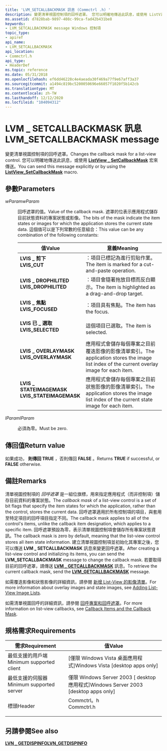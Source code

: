```yaml
---
title: 'LVM_SETCALLBACKMASK 訊息 (Commctrl .h) '
description: 變更清單視圖控制項的回呼遮罩。 您可以明確地傳送此訊息，或使用 ListView \_ SetCallbackMask 宏來傳送。
ms.assetid: d7828bab-9897-408c-99ca-fad42b431be8
keywords:
- LVM_SETCALLBACKMASK message Windows 控制項
topic_type:
- apiref
api_name:
- LVM_SETCALLBACKMASK
api_location:
- Commctrl.h
api_type:
- HeaderDef
ms.topic: reference
ms.date: 05/31/2018
ms.openlocfilehash: ef6dd46228c4e4aeada30f469a77f9e67aff3a37
ms.sourcegitcommit: a1494c819bc5200050696e66057f1020f5b142cb
ms.translationtype: MT
ms.contentlocale: zh-TW
ms.lasthandoff: 12/12/2020
ms.locfileid: "104094312"
---
```

# <a name="lvm_setcallbackmask-message"></a><span data-ttu-id="150d2-105">LVM \_ SETCALLBACKMASK 訊息</span><span class="sxs-lookup"><span data-stu-id="150d2-105">LVM\_SETCALLBACKMASK message</span></span>

<span data-ttu-id="150d2-106">變更清單視圖控制項的回呼遮罩。</span><span class="sxs-lookup"><span data-stu-id="150d2-106">Changes the callback mask for a list-view control.</span></span> <span data-ttu-id="150d2-107">您可以明確地傳送此訊息，或使用 [**ListView \_ SetCallbackMask**](/windows/desktop/api/Commctrl/nf-commctrl-listview_setcallbackmask) 宏來傳送。</span><span class="sxs-lookup"><span data-stu-id="150d2-107">You can send this message explicitly or by using the [**ListView\_SetCallbackMask**](/windows/desktop/api/Commctrl/nf-commctrl-listview_setcallbackmask) macro.</span></span>

## <a name="parameters"></a><span data-ttu-id="150d2-108">參數</span><span class="sxs-lookup"><span data-stu-id="150d2-108">Parameters</span></span>

<dl> <dt>

<span data-ttu-id="150d2-109">*wParam*</span><span class="sxs-lookup"><span data-stu-id="150d2-109">*wParam*</span></span> 
</dt> <dd>

<span data-ttu-id="150d2-110">回呼遮罩的值。</span><span class="sxs-lookup"><span data-stu-id="150d2-110">Value of the callback mask.</span></span> <span data-ttu-id="150d2-111">遮罩的位表示應用程式儲存目前狀態資料的專案狀態或影像。</span><span class="sxs-lookup"><span data-stu-id="150d2-111">The bits of the mask indicate the item states or images for which the application stores the current state data.</span></span> <span data-ttu-id="150d2-112">這個值可以是下列常數的任意組合：</span><span class="sxs-lookup"><span data-stu-id="150d2-112">This value can be any combination of the following constants:</span></span>



| <span data-ttu-id="150d2-113">值</span><span class="sxs-lookup"><span data-stu-id="150d2-113">Value</span></span>                                                                                                                                                                           | <span data-ttu-id="150d2-114">意義</span><span class="sxs-lookup"><span data-stu-id="150d2-114">Meaning</span></span>                                                                                            |
|---------------------------------------------------------------------------------------------------------------------------------------------------------------------------------|----------------------------------------------------------------------------------------------------|
| <span id="LVIS_CUT"></span><span id="lvis_cut"></span><dl> <span data-ttu-id="150d2-115"><dt>**LVIS \_ 剪下**</dt></span><span class="sxs-lookup"><span data-stu-id="150d2-115"><dt>**LVIS\_CUT**</dt></span></span> </dl>                                  | <span data-ttu-id="150d2-116">：項目已標記為進行剪貼作業。</span><span class="sxs-lookup"><span data-stu-id="150d2-116">The item is marked for a cut-and-paste operation.</span></span><br/>                                       |
| <span id="LVIS_DROPHILITED"></span><span id="lvis_drophilited"></span><dl> <span data-ttu-id="150d2-117"><dt>**LVIS \_ DROPHILITED**</dt></span><span class="sxs-lookup"><span data-stu-id="150d2-117"><dt>**LVIS\_DROPHILITED**</dt></span></span> </dl>          | <span data-ttu-id="150d2-118">：項目會隨著拖放目標而反白顯示。</span><span class="sxs-lookup"><span data-stu-id="150d2-118">The item is highlighted as a drag-and-drop target.</span></span><br/>                                      |
| <span id="LVIS_FOCUSED"></span><span id="lvis_focused"></span><dl> <span data-ttu-id="150d2-119"><dt>**LVIS \_ 焦點**</dt></span><span class="sxs-lookup"><span data-stu-id="150d2-119"><dt>**LVIS\_FOCUSED**</dt></span></span> </dl>                      | <span data-ttu-id="150d2-120">：項目具有焦點。</span><span class="sxs-lookup"><span data-stu-id="150d2-120">The item has the focus.</span></span><br/>                                                                 |
| <span id="LVIS_SELECTED"></span><span id="lvis_selected"></span><dl> <span data-ttu-id="150d2-121"><dt>**LVIS 已 \_ 選取**</dt></span><span class="sxs-lookup"><span data-stu-id="150d2-121"><dt>**LVIS\_SELECTED**</dt></span></span> </dl>                   | <span data-ttu-id="150d2-122">這個項目已選取。</span><span class="sxs-lookup"><span data-stu-id="150d2-122">The item is selected.</span></span> <br/>                                                                  |
| <span id="LVIS_OVERLAYMASK"></span><span id="lvis_overlaymask"></span><dl> <span data-ttu-id="150d2-123"><dt>**LVIS \_ OVERLAYMASK**</dt></span><span class="sxs-lookup"><span data-stu-id="150d2-123"><dt>**LVIS\_OVERLAYMASK**</dt></span></span> </dl>          | <span data-ttu-id="150d2-124">應用程式會儲存每個專案之目前覆迭影像的影像清單索引。</span><span class="sxs-lookup"><span data-stu-id="150d2-124">The application stores the image list index of the current overlay image for each item.</span></span><br/> |
| <span id="LVIS_STATEIMAGEMASK"></span><span id="lvis_stateimagemask"></span><dl> <span data-ttu-id="150d2-125"><dt>**LVIS \_ STATEIMAGEMASK**</dt></span><span class="sxs-lookup"><span data-stu-id="150d2-125"><dt>**LVIS\_STATEIMAGEMASK**</dt></span></span> </dl> | <span data-ttu-id="150d2-126">應用程式會儲存每個專案之目前狀態影像的影像清單索引。</span><span class="sxs-lookup"><span data-stu-id="150d2-126">The application stores the image list index of the current state image for each item.</span></span> <br/>  |



 

</dd> <dt>

<span data-ttu-id="150d2-127">*lParam*</span><span class="sxs-lookup"><span data-stu-id="150d2-127">*lParam*</span></span> 
</dt> <dd><span data-ttu-id="150d2-128">必須為零。</span><span class="sxs-lookup"><span data-stu-id="150d2-128">Must be zero.</span></span></dd> </dl>

## <a name="return-value"></a><span data-ttu-id="150d2-129">傳回值</span><span class="sxs-lookup"><span data-stu-id="150d2-129">Return value</span></span>

<span data-ttu-id="150d2-130">如果成功， **則傳回 TRUE** ，否則傳回 **FALSE** 。</span><span class="sxs-lookup"><span data-stu-id="150d2-130">Returns **TRUE** if successful, or **FALSE** otherwise.</span></span>

## <a name="remarks"></a><span data-ttu-id="150d2-131">備註</span><span class="sxs-lookup"><span data-stu-id="150d2-131">Remarks</span></span>

<span data-ttu-id="150d2-132">清單視圖控制項的 *回呼遮罩* 是一組位旗標，用來指定應用程式（而非控制項）儲存目前資料的專案狀態。</span><span class="sxs-lookup"><span data-stu-id="150d2-132">The *callback mask* of a list-view control is a set of bit flags that specify the item states for which the application, rather than the control, stores the current data.</span></span> <span data-ttu-id="150d2-133">回呼遮罩適用於所有控制項的項目，與套用至特定項目的回呼項目指定不同。</span><span class="sxs-lookup"><span data-stu-id="150d2-133">The callback mask applies to all of the control's items, unlike the callback item designation, which applies to a specific item.</span></span> <span data-ttu-id="150d2-134">回呼遮罩預設為零，表示清單視圖控制項會儲存所有專案狀態資訊。</span><span class="sxs-lookup"><span data-stu-id="150d2-134">The callback mask is zero by default, meaning that the list-view control stores all item state information.</span></span> <span data-ttu-id="150d2-135">建立清單視圖控制項並初始化其專案之後，您可以傳送 **LVM \_ SETCALLBACKMASK** 訊息來變更回呼遮罩。</span><span class="sxs-lookup"><span data-stu-id="150d2-135">After creating a list-view control and initializing its items, you can send the **LVM\_SETCALLBACKMASK** message to change the callback mask.</span></span> <span data-ttu-id="150d2-136">若要取得目前的回呼遮罩，請傳送 [**LVM \_ GETCALLBACKMASK**](lvm-getcallbackmask.md) 訊息。</span><span class="sxs-lookup"><span data-stu-id="150d2-136">To retrieve the current callback mask, send the [**LVM\_GETCALLBACKMASK**](lvm-getcallbackmask.md) message.</span></span>

<span data-ttu-id="150d2-137">如需覆迭影像和狀態影像的詳細資訊，請參閱 [新增 List-View 的影像清單](using-list-view-controls.md)。</span><span class="sxs-lookup"><span data-stu-id="150d2-137">For more information about overlay images and state images, see [Adding List-View Image Lists](using-list-view-controls.md).</span></span>

<span data-ttu-id="150d2-138">如需清單視圖回呼的詳細資訊，請參閱 [回呼專案和回呼遮罩](list-view-controls-overview.md)。</span><span class="sxs-lookup"><span data-stu-id="150d2-138">For more information on list-view callbacks, see [Callback Items and the Callback Mask](list-view-controls-overview.md).</span></span>

## <a name="requirements"></a><span data-ttu-id="150d2-139">規格需求</span><span class="sxs-lookup"><span data-stu-id="150d2-139">Requirements</span></span>



| <span data-ttu-id="150d2-140">需求</span><span class="sxs-lookup"><span data-stu-id="150d2-140">Requirement</span></span> | <span data-ttu-id="150d2-141">值</span><span class="sxs-lookup"><span data-stu-id="150d2-141">Value</span></span> |
|-------------------------------------|---------------------------------------------------------------------------------------|
| <span data-ttu-id="150d2-142">最低支援的用戶端</span><span class="sxs-lookup"><span data-stu-id="150d2-142">Minimum supported client</span></span><br/> | <span data-ttu-id="150d2-143">\[僅限 Windows Vista 桌面應用程式\]</span><span class="sxs-lookup"><span data-stu-id="150d2-143">Windows Vista \[desktop apps only\]</span></span><br/>                                        |
| <span data-ttu-id="150d2-144">最低支援的伺服器</span><span class="sxs-lookup"><span data-stu-id="150d2-144">Minimum supported server</span></span><br/> | <span data-ttu-id="150d2-145">僅限 Windows Server 2003 \[ desktop 應用程式\]</span><span class="sxs-lookup"><span data-stu-id="150d2-145">Windows Server 2003 \[desktop apps only\]</span></span><br/>                                  |
| <span data-ttu-id="150d2-146">標頭</span><span class="sxs-lookup"><span data-stu-id="150d2-146">Header</span></span><br/>                   | <dl> <span data-ttu-id="150d2-147"><dt>Commctrl。h</dt></span><span class="sxs-lookup"><span data-stu-id="150d2-147"><dt>Commctrl.h</dt></span></span> </dl> |



## <a name="see-also"></a><span data-ttu-id="150d2-148">另請參閱</span><span class="sxs-lookup"><span data-stu-id="150d2-148">See also</span></span>

<dl> <dt>

[<span data-ttu-id="150d2-149">**LVN \_ GETDISPINFO**</span><span class="sxs-lookup"><span data-stu-id="150d2-149">**LVN\_GETDISPINFO**</span></span>](lvn-getdispinfo.md)
</dt> </dl>

 

 






